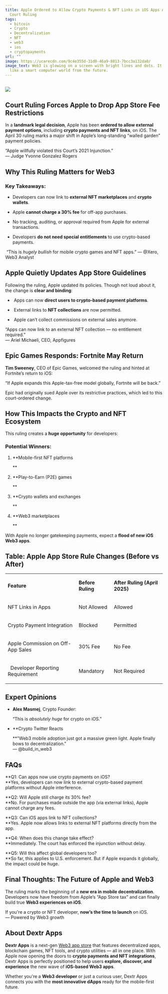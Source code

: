 ```yaml
---
title: Apple Ordered to Allow Crypto Payments & NFT Links in iOS Apps After
  Court Ruling
tags:
  - bitcoin
  - Crypto
  - Decentralization
  - NFT
  - web3
  - ios
  - cryptopayments
url: ""
image: https://ucarecdn.com/9c4e355d-31d0-46a9-8813-7bcc3a132da0/
image_text: Web3 is glowing on a screen with bright lines and dots. It looks
  like a smart computer world from the future.
---
```


## **![](https://lh7-rt.googleusercontent.com/docsz/AD_4nXeUtYUo2glDZH72JMf_ZkfQFquE7Oj5AvBHbwYRsbAtoAWfLMKNR2zDBLOaJN3LWoeN-k58vLJ9jIXz5ETmjuKzgXpIQU2rUhRchfxZDgVnQHkaqEafJyvW9ByhxBL_v7jjsQohVg?key=f__rlDu4d2DMBHNBmdEZPQ)**

## **Court Ruling Forces Apple to Drop App Store Fee Restrictions**

In a **landmark legal decision**, Apple has been **ordered to allow external payment options**, including **crypto payments and NFT links**, on iOS. The April 30 ruling marks a major shift in Apple’s long-standing “walled garden” payment policies.

“Apple willfully violated this Court’s 2021 Injunction.”  
— Judge Yvonne Gonzalez Rogers

## **Why This Ruling Matters for Web3**

### **Key Takeaways:**

*   Developers can now link to **external NFT marketplaces** and **crypto wallets**.  
      
    
*   Apple **cannot charge a 30% fee** for off-app purchases.  
      
    
*   No tracking, auditing, or approval required from Apple for external transactions.  
      
    
*   Developers **do not need special entitlements** to use crypto-based payments.  
      
    

 “This is _hugely bullish_ for mobile crypto games and NFT apps.” — @Xero, Web3 Analyst

## **Apple Quietly Updates App Store Guidelines**

Following the ruling, Apple updated its policies. Though not loud about it, the change is **clear and binding**:

*    Apps can now **direct users to crypto-based payment platforms**.  
      
    
*    External links to **NFT collections** are now permitted.  
      
    
*    Apple can’t collect commissions on external sales anymore.  
      
    

“Apps can now link to an external NFT collection — no entitlement required.”  
— Ariel Michaeli, CEO, Appfigures

## **Epic Games Responds: Fortnite May Return**

**Tim Sweeney**, CEO of Epic Games, welcomed the ruling and hinted at Fortnite’s return to iOS:

“If Apple expands this Apple-tax-free model globally, Fortnite will be back.”

Epic had originally sued Apple over its restrictive practices, which led to this court-ordered change.

## **How This Impacts the Crypto and NFT Ecosystem**

This ruling creates a **huge opportunity** for developers:

### **Potential Winners:**

1.  **Mobile-first NFT platforms  
      
    **
    
2.  **Play-to-Earn (P2E) games  
      
    **
    
3.  **Crypto wallets and exchanges  
      
    **
    
4.  **Web3 marketplaces  
      
    **
    

With Apple no longer gatekeeping payments, expect a **flood of new iOS Web3 apps**.

## **Table: Apple App Store Rule Changes (Before vs After)**

<table><tbody><tr><td><p><strong>Feature</strong></p></td><td><p><strong>Before Ruling</strong></p></td><td><p><strong>After Ruling (April 2025)</strong></p></td></tr><tr><td><p>NFT Links in Apps</p></td><td><p>Not Allowed</p></td><td><p>Allowed</p></td></tr><tr><td><p>Crypto Payment Integration</p></td><td><p>Blocked</p></td><td><p>Permitted</p></td></tr><tr><td><p>Apple Commission on Off-App Sales</p></td><td><p>30% Fee</p></td><td><p>No Fee</p></td></tr><tr><td><p>&nbsp; Developer Reporting Requirement</p></td><td><p>Mandatory</p></td><td><p>Not Required</p></td></tr></tbody></table>

## **Expert Opinions**

*   **Alex Masmej**, Crypto Founder:  
      
    “This is _absolutely huge_ for crypto on iOS.”  
    
*   **Crypto Twitter Reacts  
      
      
    **"Web3 mobile adoption just got a massive green light. Apple finally bows to decentralization."  
    — @build\_in\_web3
    

## **FAQs**

**Q1: Can apps now use crypto payments on iOS?  
**Yes, developers can now link to external crypto-based payment platforms without Apple interference.

**Q2: Will Apple still charge its 30% fee?  
**No. For purchases made outside the app (via external links), Apple cannot charge any fees.

**Q3: Can iOS apps link to NFT collections?  
**Yes. Apple now allows links to external NFT platforms directly from the app.

**Q4: When does this change take effect?  
**Immediately. The court has enforced the injunction without delay.

**Q5: Will this affect global developers too?  
**So far, this applies to U.S. enforcement. But if Apple expands it globally, the impact could be huge.  

## **Final Thoughts: The Future of Apple and Web3**

The ruling marks the beginning of a **new era in mobile decentralization**. Developers now have freedom from Apple’s “App Store tax” and can finally build true **Web3 experiences on iOS**.

If you're a crypto or NFT developer, **now’s the time to launch** on iOS.  
— Powered by Web3 growth

## **About Dextr Apps**

**Dextr Apps** is a next-gen [Web3 app store](https://www.dextrapps.com/) that features decentralized apps, blockchain games, NFT tools, and crypto utilities — all in one place. With Apple now opening the doors to **crypto payments and NFT integrations**, Dextr Apps is perfectly positioned to help users **explore, discover, and experience** the new wave of **iOS-based Web3 apps**.

Whether you're a **Web3 developer** or just a curious user, Dextr Apps connects you with the **most innovative dApps** ready for the mobile-first future.
